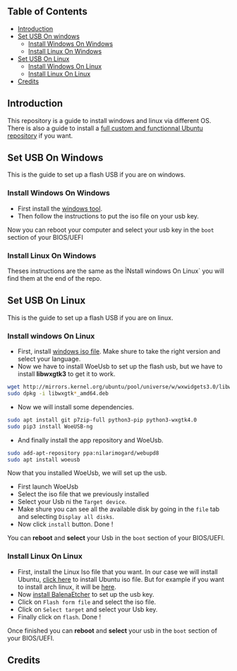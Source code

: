 ## Table of Contents

* [Introduction](#introduction)
* [Set USB On windows](#set-usb-on-windows)
  * [Install Windows On Windows](#install-windows-on-windows)
  * [Install Linux On Windows](#install-linux-on-windows)
* [Set USB On Linux](#set-usb-on-linux)
  * [Install Windows On Linux](#install-windows-on-linux)
  * [Install Linux On Linux](#install-linux-on-linux)
* [Credits](#credits)

## Introduction
This repository is a guide to install windows and linux via different OS. There is also a guide to install a [full custom and functionnal Ubuntu repository](https://github.com/ARU1-TEAM/Ubuntu-installation-XFCE4-I3wm) if you want. 

## Set USB On Windows
This is the guide to set up a flash USB if you are on windows.

### Install Windows On Windows
- First install the [windows tool](https://www.microsoft.com/en-us/software-download/windows10).
- Then follow the instructions to put the iso file on your usb key. 

Now you can reboot your computer and select your usb key in the `boot` section of your BIOS/UEFI


### Install Linux On Windows
Theses instructions are the same as the ÌNstall windows On Linux` you will find them at the end of the repo.

## Set USB On Linux
This is the guide to set up a flash USB if you are on linux.

### Install windows On Linux
- First, install [windows iso file](https://www.microsoft.com/en-us/software-download/windows10ISO). Make shure to take the right version and select your language.
- Now we have to install WoeUsb to set up the flash usb, but we have to install **libwxgtk3** to get it to work. 

~~~sh
wget http://mirrors.kernel.org/ubuntu/pool/universe/w/wxwidgets3.0/libwxgtk3.0-0v5_3.0.4+dfsg-3_amd64.deb
sudo dpkg -i libwxgtk*_amd64.deb
~~~

- Now we will install some dependencies.

~~~sh
sudo apt install git p7zip-full python3-pip python3-wxgtk4.0
sudo pip3 install WoeUSB-ng
~~~
- And finally install the app repository and WoeUsb.
~~~sh
sudo add-apt-repository ppa:nilarimogard/webupd8
sudo apt install woeusb
~~~
Now that you installed WoeUsb, we will set up the usb. 
- First launch WoeUsb
- Select the iso file that we previously installed 
- Select your Usb ni the `Target device`. 
- Make shure you can see all the available disk by going in the `file` tab and selecting `Display all disks`.
- Now click `install` button. Done !

You can **reboot** and **select** your Usb in the `boot` section of your BIOS/UEFI.


### Install Linux On Linux
- First, install the Linux Iso file that you want. In our case we will install Ubuntu, [click here](https://ubuntu.com/download/desktop#download) to install Ubuntu iso file. But for example if you want to install arch linux, it will be [here](https://archlinux.org/download/). 
- Now [install BalenaEtcher](https://www.balena.io/etcher/) to set up the usb key.
- Click on `Flash form file` and select the iso file.
- Click on `Select target` and select your Usb key.
- Finally click on `flash`. Done !

Once finished you can **reboot** and **select** your usb in the `boot` section of your BIOS/UEFI.

## Credits 



